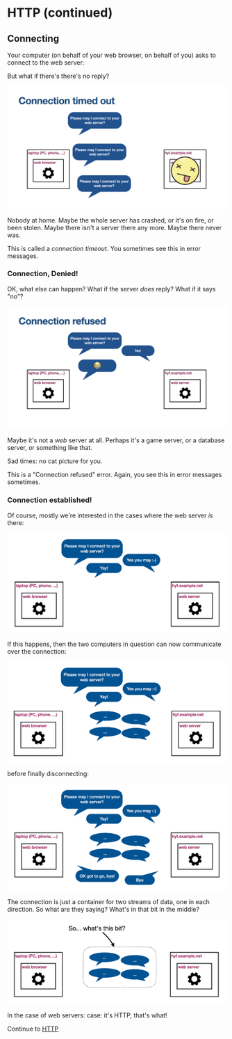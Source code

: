 # HTTP (continued)

## Connecting

Your computer (on behalf of your web browser, on behalf of you) asks to connect to the web server:

But what if there's there's no reply?

![slide](../../i/i.022.png)

Nobody at home. Maybe the whole server has crashed, or it's on fire, or been stolen. Maybe there isn't a server there any more. Maybe there never was.

This is called a _connection timeout_. You sometimes see this in error messages.

### Connection, Denied!

OK, what else can happen? What if the server _does_ reply? What if it says "no"?

![slide](../../i/i.026.png)

Maybe it's not a _web_ server at all. Perhaps it's a game server, or a database server, or something like that.

Sad times: no cat picture for you.

This is a "Connection refused" error. Again, you see this in error messages sometimes.

### Connection established!

Of course, mostly we're interested in the cases where the web server _is_ there:

![slide](../../i/i.030.png)

If this happens, then the two computers in question can now communicate over the connection:

![slide](../../i/i.031.png)

before finally disconnecting:

![slide](../../i/i.033.png)

The connection is just a container for two streams of data, one in each direction. So what are they saying? What's in that bit in the middle?

![slide](../../i/i.034.png)

In the case of web servers: case: it's HTTP, that's what!

Continue to [HTTP](./4-http.md)
